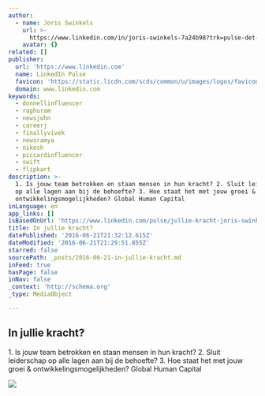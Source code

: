 ```yaml
---
author:
  - name: Joris Swinkels
    url: >-
      https://www.linkedin.com/in/joris-swinkels-7a24b98?trk=pulse-det-athr_prof-art_hdr
    avatar: {}
related: []
publisher:
  url: 'https://www.linkedin.com'
  name: LinkedIn Pulse
  favicon: 'https://static.licdn.com/scds/common/u/images/logos/favicons/v1/favicon.ico'
  domain: www.linkedin.com
keywords:
  - donnellinfluencer
  - raghuram
  - newsjohn
  - careerj
  - finallyvivek
  - newsramya
  - nikesh
  - piccardinfluencer
  - swift
  - flipkart
description: >-
  1. Is jouw team betrokken en staan mensen in hun kracht? 2. Sluit leiderschap
  op alle lagen aan bij de behoefte? 3. Hoe staat het met jouw groei &
  ontwikkelingsmogelijkheden? Global Human Capital
inLanguage: en
app_links: []
isBasedOnUrl: 'https://www.linkedin.com/pulse/jullie-kracht-joris-swinkels?trk=mp-author-card'
title: In jullie kracht?
datePublished: '2016-06-21T21:32:12.615Z'
dateModified: '2016-06-21T21:29:51.855Z'
starred: false
sourcePath: _posts/2016-06-21-in-jullie-kracht.md
inFeed: true
hasPage: false
inNav: false
_context: 'http://schema.org'
_type: MediaObject

---
```

<article style=""><h1>In jullie kracht?</h1><p>1. Is jouw team betrokken en staan mensen in hun kracht? 2. Sluit leiderschap op alle lagen aan bij de behoefte? 3. Hoe staat het met jouw groei &amp; ontwikkelingsmogelijkheden? Global Human Capital</p><img src="https://media.licdn.com/mpr/mpr/AAEAAQAAAAAAAAK-AAAAJDcwYmQ0Y2Y3LTJjOWEtNGVlNS05YzhmLWQxYTc0YWVmZTk1Yw.jpg" /></article>